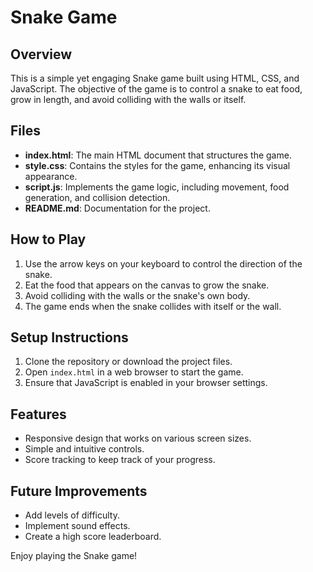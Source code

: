 # Snake Game

## Overview
This is a simple yet engaging Snake game built using HTML, CSS, and JavaScript. The objective of the game is to control a snake to eat food, grow in length, and avoid colliding with the walls or itself.

## Files
- **index.html**: The main HTML document that structures the game.
- **style.css**: Contains the styles for the game, enhancing its visual appearance.
- **script.js**: Implements the game logic, including movement, food generation, and collision detection.
- **README.md**: Documentation for the project.

## How to Play
1. Use the arrow keys on your keyboard to control the direction of the snake.
2. Eat the food that appears on the canvas to grow the snake.
3. Avoid colliding with the walls or the snake's own body.
4. The game ends when the snake collides with itself or the wall.

## Setup Instructions
1. Clone the repository or download the project files.
2. Open `index.html` in a web browser to start the game.
3. Ensure that JavaScript is enabled in your browser settings.

## Features
- Responsive design that works on various screen sizes.
- Simple and intuitive controls.
- Score tracking to keep track of your progress.

## Future Improvements
- Add levels of difficulty.
- Implement sound effects.
- Create a high score leaderboard.

Enjoy playing the Snake game!